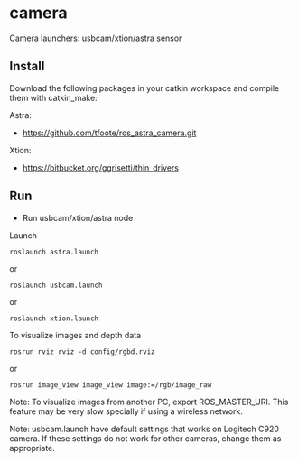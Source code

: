 # camera #

Camera launchers: usbcam/xtion/astra sensor

## Install ##

Download the following packages in your catkin workspace and compile them with catkin_make:

Astra:

* https://github.com/tfoote/ros_astra_camera.git

Xtion:

* https://bitbucket.org/ggrisetti/thin_drivers



## Run ##

* Run usbcam/xtion/astra node

Launch

    roslaunch astra.launch

or

    roslaunch usbcam.launch

or

    roslaunch xtion.launch


To visualize images and depth data

    rosrun rviz rviz -d config/rgbd.rviz

or

    rosrun image_view image_view image:=/rgb/image_raw


Note: To visualize images from another PC, export ROS_MASTER_URI. This feature may be very slow specially if using a wireless network.

Note: usbcam.launch have default settings that works on Logitech C920 camera.
If these settings do not work for other cameras, change them as appropriate.


